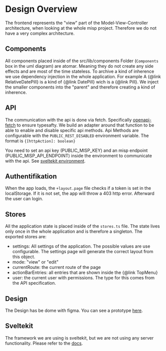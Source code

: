 # Design Overview

The frontend represents the "view" part of the Model-View-Controller architecture, when looking at the whole misp project. Therefore we do not have a very complex architecture.

## Components

All components placed inside of the src/lib/components Folder (`Components` box in the uml diagram) are atomar. Meaning they do not create any side effects and are most of the time stateless. To archive a kind of inherence we use dependency injection in the whole application. For example A {@link RelativeDatePill} is a kind of {@link DatePill} wich is a {@link Pill}. We inject the smaller components into the "parent" and therefore creating a kind of inherence.

## API

The communication with the api is done via fetch. Specifically [openapi-fetch](https://www.npmjs.com/package/openapi-fetch) to ensure typesafty. We build an adapter around that function to be able to enable and disable specific api methods. Api Methods are configurable with the `PUBLIC_REST_DISABLED` environment variable. The format is `{[httpAction]: boolean}`

You need to set an api key (PUBLIC_MISP_KEY) and an misp endpoint (PUBLIC_MISP_API_ENDPOINT) inside the environment to communicate with the api. See [sveltekit environment](https://kit.svelte.dev/docs/modules#$env-dynamic-private).

## Authentifikation

When the app loads, the `+layout.page` file checks if a token is set in the localStorage. If it is not set, the app will throw a 403 http error. Afterward the user can login.

## Stores

All the application state is placed inside of the `stores.ts` file. The state lives only once in the whole application and is therefore a singleton. The exported stores are:

- settings: All settings of the application. The possible values are use configurable. The settings page will generate the correct layout from this object.
- mode: "view" or "edit"
- currentRoute: the current route of the page
- actionBarEntries: all entries that are shown inside the {@link TopMenu}
- user: the current user with permissions. The type for this comes from the API specification.

## Design

The Design has be dome with figma. You can see a prototype [here](https://www.figma.com/proto/yzNUGU7J2rmMUjfO3OpTMx/main?type=design&node-id=255-2551&t=tjxPwrXyjy0T4YXR-1&scaling=min-zoom&page-id=105%3A3290&starting-point-node-id=255%3A2551&show-proto-sidebar=1&mode=design).

## Sveltekit

The framework we are using is sveltekit, but we are not using any server functionality. Please refer to the [docs](https://kit.svelte.dev/docs/introduction).
